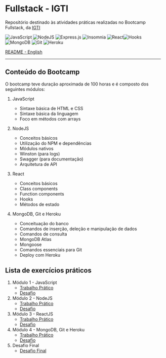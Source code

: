 # Fullstack - IGTI

Repositório destinado às atividades práticas realizadas no Bootcamp Fullstack, da [IGTI](https://www.igti.com.br/)

<img alt="JavaScript" src="https://img.shields.io/badge/JavaScript%20-%23323330.svg?&style=plastic&logo=javascript&logoColor=%23F7DF1E"/> <img alt="NodeJS" src="https://img.shields.io/badge/Node.js%20-%2343853D.svg?&style=plastic&logo=node.js&logoColor=white"/> <img alt="Express.js" src="https://img.shields.io/badge/Express.js%20-%23404d59.svg?&style=plastic"/> <img src='https://img.shields.io/badge/-Insmonia-5849BE?style=plastic&logo=insomnia' alt='Insomnia'> <img alt="React" src="https://img.shields.io/badge/React%20-%2320232a.svg?&style=plastic&logo=react&logoColor=%2361DAFB"/><img alt="Hooks" src="https://img.shields.io/badge/Hooks%20-%23323330.svg?&style=plastic&logo=React&logoColor=%light-blue"> <img alt="MongoDB" src ="https://img.shields.io/badge/MongoDB-%234ea94b.svg?&style=plastic&logo=mongodb&logoColor=white"/> <img alt="Git" src="https://img.shields.io/badge/git%20-%23F05033.svg?&style=plastic&logo=git&logoColor=white"/> <img alt="Heroku" src="https://img.shields.io/badge/-Heroku-5849BE?style=plastic&logo=heroku"/>

[README - English](README.md)

---

## Conteúdo do Bootcamp

O bootcamp teve duração aproximada de 100 horas e é composto dos seguintes módulos:

1. JavaScript

   - Sintaxe básica de HTML e CSS
   - Sintaxe básica da linguagem
   - Foco em métodos com arrays

2. NodeJS

   - Conceitos básicos
   - Utilização do NPM e dependências
   - Módulos nativos
   - Winston (para logs)
   - Swagger (para documentação)
   - Arquitetura de API

3. React

   - Conceitos básicos
   - Class components
   - Function components
   - Hooks
   - Métodos de estado

4. MongoDB, Git e Heroku

   - Conceituação do banco
   - Comandos de inserção, deleção e manipulação de dados
   - Comandos de consulta
   - MongoDB Atlas
   - Mongoose
   - Comandos essenciais para Git
   - Deploy com Heroku

## Lista de exercícios práticos

1. Módulo 1 - JavaScript
   - [Trabalho Prático](/trab-pratico-mod1)
   - [Desafio](/desafio-mod1)
2. Módulo 2 - NodeJS
   - [Trabalho Prático](/trab-pratico-mod2)
   - [Desafio](/desafio-mod2)
3. Módulo 3 - ReactJS
   - [Trabalho Prático](/trab-pratico-mod3)
   - [Desafio](/desafio-mod3)
4. Módulo 4 - MongoDB, Git e Heroku
   - [Trabalho Prático](/trab-pratico-mod4)
   - [Desafio](/desafio-mod4)
5. Desafio Final
   - [Desafio Final](/desafio-final)
